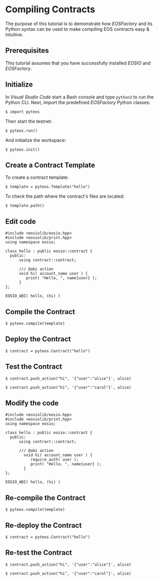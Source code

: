 # Compiling Contracts

The purpose of this tutorial is to demonstrate how *EOSFactory* and its Python syntax can be used to make compiling EOS contracts easy & intuitive.

## Prerequisites

This tutorial assumes that you have successfully installed *EOSIO* and *EOSFactory*.

## Initialize

In *Visual Studio Code* start a Bash console and type `python3` to run the Python CLI. 
Next, import the predefined *EOSFactory* Python classes:

```
$ import pyteos
```

Then start the testnet:

```
$ pyteos.run()
```

And initialize the workspace:

```
$ pyteos.init()
```

## Create a Contract Template

To create a contract template:

```
$ template = pyteos.Template("hello")
```

To check the path where the contract's files are located:

```
$ template.path()
```

## Edit code

```
#include <eosiolib/eosio.hpp>
#include <eosiolib/print.hpp>
using namespace eosio;

class hello : public eosio::contract {
  public:
      using contract::contract;

      /// @abi action 
      void hi( account_name user ) {
         print( "Hello, ", name{user} );
      }
};

EOSIO_ABI( hello, (hi) )
```

## Compile the Contract

```
$ pyteos.compile(template)
```

## Deploy the Contract

```
$ contract = pyteos.Contract("hello")
```

## Test the Contract

```
$ contract.push_action("hi", '{"user":"alice"}', alice)
```

```
$ contract.push_action("hi", '{"user":"carol"}', alice)
```

## Modify the code

```
#include <eosiolib/eosio.hpp>
#include <eosiolib/print.hpp>
using namespace eosio;

class hello : public eosio::contract {
  public:
      using contract::contract;

      /// @abi action 
        void hi( account_name user ) {
           require_auth( user );
           print( "Hello, ", name{user} );
        }
};

EOSIO_ABI( hello, (hi) )
```

## Re-compile the Contract

```
$ pyteos.compile(template)
```

## Re-deploy the Contract

```
$ contract = pyteos.Contract("hello")
```

## Re-test the Contract

```
$ contract.push_action("hi", '{"user":"alice"}', alice)
```

```
$ contract.push_action("hi", '{"user":"carol"}', alice)
```

## 

